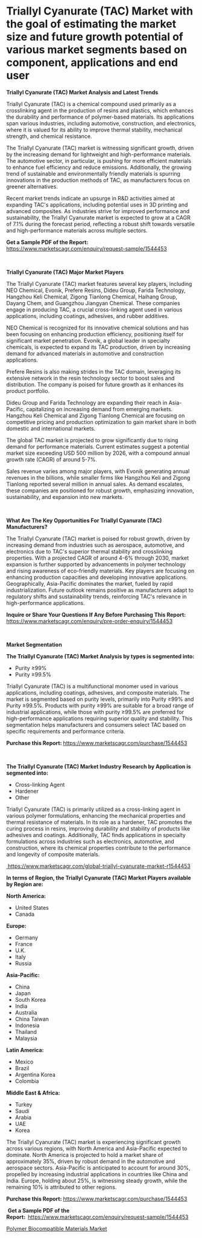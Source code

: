 <p><h1>Triallyl Cyanurate (TAC) Market with the goal of estimating the market size and future growth potential of various market segments based on component, applications and end user</h1></p><p><strong>Triallyl Cyanurate (TAC) Market Analysis and Latest Trends</strong></p>
<p><p>Triallyl Cyanurate (TAC) is a chemical compound used primarily as a crosslinking agent in the production of resins and plastics, which enhances the durability and performance of polymer-based materials. Its applications span various industries, including automotive, construction, and electronics, where it is valued for its ability to improve thermal stability, mechanical strength, and chemical resistance.</p><p>The Triallyl Cyanurate (TAC) market is witnessing significant growth, driven by the increasing demand for lightweight and high-performance materials. The automotive sector, in particular, is pushing for more efficient materials to enhance fuel efficiency and reduce emissions. Additionally, the growing trend of sustainable and environmentally friendly materials is spurring innovations in the production methods of TAC, as manufacturers focus on greener alternatives.</p><p>Recent market trends indicate an upsurge in R&D activities aimed at expanding TAC's applications, including potential uses in 3D printing and advanced composites. As industries strive for improved performance and sustainability, the Triallyl Cyanurate market is expected to grow at a CAGR of 7.1% during the forecast period, reflecting a robust shift towards versatile and high-performance materials across multiple sectors.</p></p>
<p><strong>Get a Sample PDF of the Report:&nbsp;</strong> <a href="https://www.marketscagr.com/enquiry/request-sample/1544453?utm_campaign=2480&utm_medium=2&utm_source=Github&utm_content=ia&utm_term=02042025&utm_id=triallyl-cyanurate-tac">https://www.marketscagr.com/enquiry/request-sample/1544453</a></p>
<p>&nbsp;</p>
<p><strong>Triallyl Cyanurate (TAC) Major Market Players</strong></p>
<p><p>The Triallyl Cyanurate (TAC) market features several key players, including NEO Chemical, Evonik, Prefere Resins, Dideu Group, Farida Technology, Hangzhou Keli Chemical, Zigong Tianlong Chemical, Haihang Group, Dayang Chem, and Guangzhou Jiangyan Chemical. These companies engage in producing TAC, a crucial cross-linking agent used in various applications, including coatings, adhesives, and rubber additives.</p><p>NEO Chemical is recognized for its innovative chemical solutions and has been focusing on enhancing production efficiency, positioning itself for significant market penetration. Evonik, a global leader in specialty chemicals, is expected to expand its TAC production, driven by increasing demand for advanced materials in automotive and construction applications.</p><p>Prefere Resins is also making strides in the TAC domain, leveraging its extensive network in the resin technology sector to boost sales and distribution. The company is poised for future growth as it enhances its product portfolio.</p><p>Dideu Group and Farida Technology are expanding their reach in Asia-Pacific, capitalizing on increasing demand from emerging markets. Hangzhou Keli Chemical and Zigong Tianlong Chemical are focusing on competitive pricing and production optimization to gain market share in both domestic and international markets.</p><p>The global TAC market is projected to grow significantly due to rising demand for performance materials. Current estimates suggest a potential market size exceeding USD 500 million by 2026, with a compound annual growth rate (CAGR) of around 5-7%.</p><p>Sales revenue varies among major players, with Evonik generating annual revenues in the billions, while smaller firms like Hangzhou Keli and Zigong Tianlong reported several million in annual sales. As demand escalates, these companies are positioned for robust growth, emphasizing innovation, sustainability, and expansion into new markets.</p></p>
<p>&nbsp;</p>
<p><strong>What Are The Key Opportunities For Triallyl Cyanurate (TAC) Manufacturers?</strong></p>
<p><p>The Triallyl Cyanurate (TAC) market is poised for robust growth, driven by increasing demand from industries such as aerospace, automotive, and electronics due to TAC's superior thermal stability and crosslinking properties. With a projected CAGR of around 4-6% through 2030, market expansion is further supported by advancements in polymer technology and rising awareness of eco-friendly materials. Key players are focusing on enhancing production capacities and developing innovative applications. Geographically, Asia-Pacific dominates the market, fueled by rapid industrialization. Future outlook remains positive as manufacturers adapt to regulatory shifts and sustainability trends, reinforcing TAC's relevance in high-performance applications.</p></p>
<p><strong>Inquire or Share Your Questions If Any Before Purchasing This Report:</strong> <a href="https://www.marketscagr.com/enquiry/pre-order-enquiry/1544453?utm_campaign=2480&utm_medium=2&utm_source=Github&utm_content=ia&utm_term=02042025&utm_id=triallyl-cyanurate-tac">https://www.marketscagr.com/enquiry/pre-order-enquiry/1544453</a></p>
<p>&nbsp;</p>
<p><strong>Market Segmentation</strong></p>
<p><strong>The Triallyl Cyanurate (TAC) Market Analysis by types is segmented into:</strong></p>
<p><ul><li>Purity ≥99%</li><li>Purity ≥99.5%</li></ul></p>
<p><p>Triallyl Cyanurate (TAC) is a multifunctional monomer used in various applications, including coatings, adhesives, and composite materials. The market is segmented based on purity levels, primarily into Purity ≥99% and Purity ≥99.5%. Products with purity ≥99% are suitable for a broad range of industrial applications, while those with purity ≥99.5% are preferred for high-performance applications requiring superior quality and stability. This segmentation helps manufacturers and consumers select TAC based on specific requirements and performance criteria.</p></p>
<p><strong>Purchase this Report:&nbsp;</strong><a href="https://www.marketscagr.com/purchase/1544453?utm_campaign=2480&utm_medium=2&utm_source=Github&utm_content=ia&utm_term=02042025&utm_id=triallyl-cyanurate-tac">https://www.marketscagr.com/purchase/1544453</a></p>
<p>&nbsp;</p>
<p><strong>The Triallyl Cyanurate (TAC) Market Industry Research by Application is segmented into:</strong></p>
<p><ul><li>Cross-linking Agent</li><li>Hardener</li><li>Other</li></ul></p>
<p><p>Triallyl Cyanurate (TAC) is primarily utilized as a cross-linking agent in various polymer formulations, enhancing the mechanical properties and thermal resistance of materials. In its role as a hardener, TAC promotes the curing process in resins, improving durability and stability of products like adhesives and coatings. Additionally, TAC finds applications in specialty formulations across industries such as electronics, automotive, and construction, where its chemical properties contribute to the performance and longevity of composite materials.</p></p>
<p><a href="https://www.marketscagr.com/global-triallyl-cyanurate-market-r1544453?utm_campaign=2480&utm_medium=2&utm_source=Github&utm_content=ia&utm_term=02042025&utm_id=triallyl-cyanurate-tac">&nbsp;https://www.marketscagr.com/global-triallyl-cyanurate-market-r1544453</a></p>
<p><strong>In terms of Region, the Triallyl Cyanurate (TAC) Market Players available by Region are:</strong></p>
<p>
    <p> <strong> North America: </strong>
        <ul>
            <li>United States</li>
            <li>Canada</li>
        </ul>
        </p> 
    <p> <strong> Europe: </strong>
        <ul>
            <li>Germany</li>
            <li>France</li>
            <li>U.K.</li>
            <li>Italy</li>
            <li>Russia</li>
        </ul>
        </p> 
    <p> <strong> Asia-Pacific: </strong>
        <ul>
            <li>China</li>
            <li>Japan</li>
            <li>South Korea</li>
            <li>India</li>
            <li>Australia</li>
            <li>China Taiwan</li>
            <li>Indonesia</li>
            <li>Thailand</li>
            <li>Malaysia</li>
        </ul>
        </p> 
    <p> <strong> Latin America: </strong>
        <ul>
            <li>Mexico</li>
            <li>Brazil</li>
            <li>Argentina Korea</li>
            <li>Colombia</li>
        </ul>
        </p> 
    <p> <strong> Middle East & Africa: </strong>
        <ul>
            <li>Turkey</li>
            <li>Saudi</li>
            <li>Arabia</li>
            <li>UAE</li>
            <li>Korea</li>
        </ul>
    </p>
    </p>
<p><p>The Triallyl Cyanurate (TAC) market is experiencing significant growth across various regions, with North America and Asia-Pacific expected to dominate. North America is projected to hold a market share of approximately 35%, driven by robust demand in the automotive and aerospace sectors. Asia-Pacific is anticipated to account for around 30%, propelled by increasing industrial applications in countries like China and India. Europe, holding about 25%, is witnessing steady growth, while the remaining 10% is attributed to other regions.</p></p>
<p><strong>Purchase this Report: </strong><a href="https://www.marketscagr.com/purchase/1544453?utm_campaign=2480&utm_medium=2&utm_source=Github&utm_content=ia&utm_term=02042025&utm_id=triallyl-cyanurate-tac">https://www.marketscagr.com/purchase/1544453</a></p>
<p>&nbsp;<strong>Get a Sample PDF of the Report:&nbsp;&nbsp;</strong><a href="https://www.marketscagr.com/enquiry/request-sample/1544453?utm_campaign=2480&utm_medium=2&utm_source=Github&utm_content=ia&utm_term=02042025&utm_id=triallyl-cyanurate-tac">https://www.marketscagr.com/enquiry/request-sample/1544453</a></p>
<p><strong></strong></p>
<p><p><a href="https://github.com/AngelaWalsh696/Market-Research-Report-List-2/blob/main/polymer-biocompatible-materials-market.md?utm_campaign=2480&utm_medium=2&utm_source=Github&utm_content=ia&utm_term=02042025&utm_id=triallyl-cyanurate-tac">Polymer Biocompatible Materials Market</a></p></p>